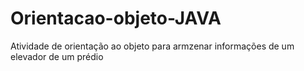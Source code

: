 # Orientacao-objeto-JAVA
 Atividade de orientação ao objeto para armzenar informações de um elevador de um prédio
